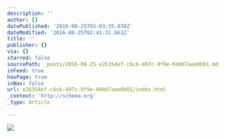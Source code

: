 ```yaml
---
description: ''
author: []
datePublished: '2016-08-25T03:03:35.838Z'
dateModified: '2016-08-25T02:41:31.661Z'
title: ''
publisher: {}
via: {}
starred: false
sourcePath: _posts/2016-08-25-e26354ef-c6cb-497c-9f9e-040d7aae0b01.md
inFeed: true
hasPage: true
inNav: false
url: e26354ef-c6cb-497c-9f9e-040d7aae0b01/index.html
_context: 'http://schema.org'
_type: Article

---
```

![](https://the-grid-user-content.s3-us-west-2.amazonaws.com/5a18a6e3-0dba-4409-ac88-e661942f6af8.jpg)